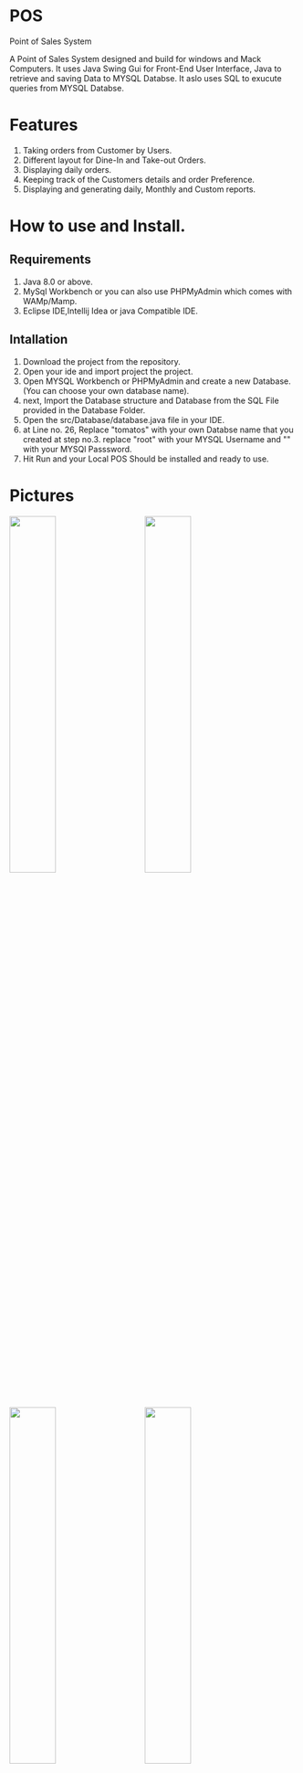 # POS
Point of Sales System


A Point of Sales System designed and build for windows and Mack Computers. It uses Java Swing Gui for Front-End User Interface, Java to retrieve and saving Data to MYSQL Databse. It aslo uses SQL to exucute queries from MYSQL Databse.

# Features

1. Taking orders from Customer by Users.
2. Different layout for Dine-In and Take-out Orders.
3. Displaying daily orders.
4. Keeping track of the Customers details and order Preference.
5. Displaying and generating daily, Monthly and Custom reports.


# How to use and Install.

## Requirements
1. Java 8.0 or above.
2. MySql Workbench or you can also use PHPMyAdmin which comes with WAMp/Mamp.
3. Eclipse IDE,Intellij Idea or java Compatible IDE.

## Intallation
1. Download the project from the repository.
2. Open your ide and import project the project.
3. Open MYSQL Workbench or PHPMyAdmin and create a new Database.(You can choose your own database name).
4. next, Import the Database structure and Database from the SQL File provided in the Database Folder.
5. Open the src/Database/database.java  file in your IDE.
6. at Line no. 26, Replace "tomatos" with your own Databse name that you created at step no.3. replace "root" with your MYSQL Username and "" with your MYSQl Passsword.
7. Hit Run and your Local POS Should be installed and ready to use.


# Pictures








<img src="https://user-images.githubusercontent.com/10769198/162286670-5edba0a1-bddc-4560-a8c7-5b02a056f475.png" width="40%" height="40%">   &nbsp; &nbsp; &nbsp; &nbsp; 
<img src="https://user-images.githubusercontent.com/10769198/162286674-4fd999eb-1f56-477c-841e-433fb65b6e73.png" width="40%" height="40%">   &nbsp; &nbsp; &nbsp; &nbsp; 
<img src="https://user-images.githubusercontent.com/10769198/162286677-aab00685-9f06-47a7-8574-0a860cd7d233.png" width="40%" height="40%">   &nbsp; &nbsp; &nbsp; &nbsp; 
<img src="https://user-images.githubusercontent.com/10769198/162286678-2de07f4b-de19-471c-ad88-a56afdc9a135.png" width="40%" height="40%">   &nbsp; &nbsp; &nbsp; &nbsp; 
<img src="https://user-images.githubusercontent.com/10769198/162286681-9a3af229-925e-4c57-aefc-92c5dbf0d646.png" width="40%" height="40%">   &nbsp; &nbsp; &nbsp; &nbsp; 
<img src="https://user-images.githubusercontent.com/10769198/162286685-b0c6815a-db38-4b46-89d3-bbd3650b4731.png" width="40%" height="40%">   &nbsp; &nbsp; &nbsp; &nbsp; 
<img src="https://user-images.githubusercontent.com/10769198/162286687-85899a6d-6ef8-40b7-b1f4-cd0b8ad2842c.png" width="40%" height="40%">   &nbsp; &nbsp; &nbsp; &nbsp; 
<img src="https://user-images.githubusercontent.com/10769198/162286690-2ccca794-d581-46ea-ac74-1c3e51807a7d.png" width="40%" height="40%">   &nbsp; &nbsp; &nbsp; &nbsp; 
<img src="https://user-images.githubusercontent.com/10769198/162286691-11d11f27-c604-410f-b083-7d089d9a6a1b.png" width="40%" height="40%">   &nbsp; &nbsp; &nbsp; &nbsp; 
<img src="https://user-images.githubusercontent.com/10769198/162286693-8f11844b-61a5-429a-a014-51f511843dde.png" width="40%" height="40%">   &nbsp; &nbsp; &nbsp; &nbsp; 
<img src="https://user-images.githubusercontent.com/10769198/162286695-fbc56f3b-078f-4388-8f7d-8ff0d4d554a5.png" width="40%" height="40%">   &nbsp; &nbsp; &nbsp; &nbsp; 
<img src="https://user-images.githubusercontent.com/10769198/162286697-fe888fce-1d3d-4eb3-b35b-3edd98ae4f36.png" width="40%" height="40%">   &nbsp; &nbsp; &nbsp; &nbsp; 



